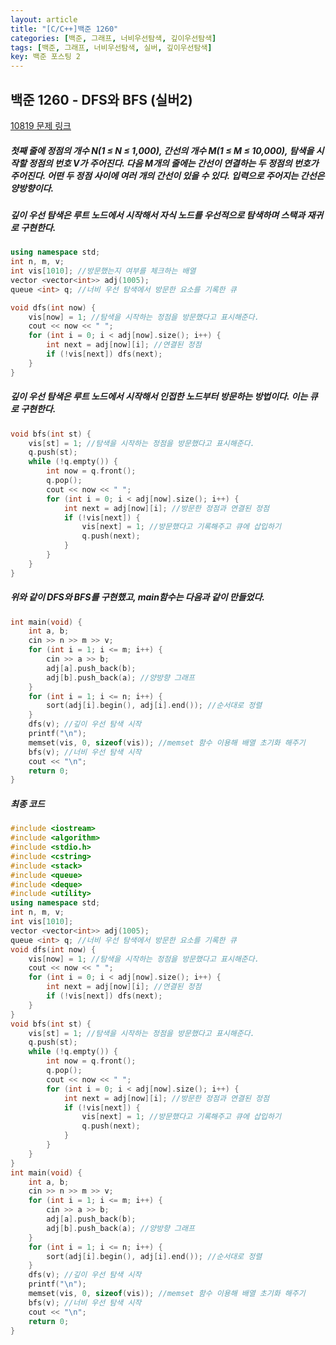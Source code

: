 ```yaml
---
layout: article
title: "[C/C++]백준 1260"
categories: [백준, 그래프, 너비우선탐색, 깊이우선탐색]
tags: [백준, 그래프, 너비우선탐색, 실버, 깊이우선탐색]
key: 백준 포스팅 2
---
```

## 백준 1260 - DFS와 BFS (실버2)

[10819 문제 링크](https://www.acmicpc.net/problem/1260)

##### 첫째 줄에 정점의 개수 N(1 ≤ N ≤ 1,000), 간선의 개수 M(1 ≤ M ≤ 10,000), 탐색을 시작할 정점의 번호 V가 주어진다. 다음 M개의 줄에는 간선이 연결하는 두 정점의 번호가 주어진다. 어떤 두 정점 사이에 여러 개의 간선이 있을 수 있다. 입력으로 주어지는 간선은 양방향이다.

#####  깊이 우선 탐색은 루트 노드에서 시작해서 자식 노드를 우선적으로 탐색하며 스택과 재귀로 구현한다.
```cpp
using namespace std;
int n, m, v;
int vis[1010]; //방문했는지 여부를 체크하는 배열
vector <vector<int>> adj(1005);
queue <int> q; //너비 우선 탐색에서 방문한 요소를 기록한 큐

void dfs(int now) {
	vis[now] = 1; //탐색을 시작하는 정점을 방문했다고 표시해준다.
	cout << now << " ";
	for (int i = 0; i < adj[now].size(); i++) {
		int next = adj[now][i]; //연결된 정점
		if (!vis[next]) dfs(next);
	}
}
```
#####    깊이 우선 탐색은 루트 노드에서 시작해서 인접한 노드부터 방문하는 방법이다. 이는 큐로 구현한다.
```cpp
void bfs(int st) {
	vis[st] = 1; //탐색을 시작하는 정점을 방문했다고 표시해준다.
	q.push(st);
	while (!q.empty()) {
		int now = q.front();
		q.pop();
		cout << now << " ";
		for (int i = 0; i < adj[now].size(); i++) {
			int next = adj[now][i]; //방문한 정점과 연결된 정점
			if (!vis[next]) {
				vis[next] = 1; //방문했다고 기록해주고 큐에 삽입하기
				q.push(next);
			}
		}
	}
}
```
##### 위와 같이 DFS와 BFS를 구현했고, main함수는 다음과 같이 만들었다.

```cpp
int main(void) {
	int a, b;
	cin >> n >> m >> v;
	for (int i = 1; i <= m; i++) {
		cin >> a >> b;
		adj[a].push_back(b);
		adj[b].push_back(a); //양방향 그래프
	}
	for (int i = 1; i <= n; i++) {
		sort(adj[i].begin(), adj[i].end()); //순서대로 정렬
	}
	dfs(v); //깊이 우선 탐색 시작
	printf("\n");
	memset(vis, 0, sizeof(vis)); //memset 함수 이용해 배열 초기화 해주기
	bfs(v); //너비 우선 탐색 시작
	cout << "\n";
	return 0;
}
```
##### 최종 코드
```cpp
#include <iostream>
#include <algorithm>
#include <stdio.h>
#include <cstring>
#include <stack>
#include <queue>
#include <deque>
#include <utility>
using namespace std;
int n, m, v;
int vis[1010];
vector <vector<int>> adj(1005);
queue <int> q; //너비 우선 탐색에서 방문한 요소를 기록한 큐
void dfs(int now) {
	vis[now] = 1; //탐색을 시작하는 정점을 방문했다고 표시해준다.
	cout << now << " ";
	for (int i = 0; i < adj[now].size(); i++) {
		int next = adj[now][i]; //연결된 정점
		if (!vis[next]) dfs(next);
	}
}
void bfs(int st) {
	vis[st] = 1; //탐색을 시작하는 정점을 방문했다고 표시해준다.
	q.push(st);
	while (!q.empty()) {
		int now = q.front();
		q.pop();
		cout << now << " ";
		for (int i = 0; i < adj[now].size(); i++) {
			int next = adj[now][i]; //방문한 정점과 연결된 정점
			if (!vis[next]) {
				vis[next] = 1; //방문했다고 기록해주고 큐에 삽입하기
				q.push(next);
			}
		}
	}
}
int main(void) {
	int a, b;
	cin >> n >> m >> v;
	for (int i = 1; i <= m; i++) {
		cin >> a >> b;
		adj[a].push_back(b);
		adj[b].push_back(a); //양방향 그래프
	}
	for (int i = 1; i <= n; i++) {
		sort(adj[i].begin(), adj[i].end()); //순서대로 정렬
	}
	dfs(v); //깊이 우선 탐색 시작
	printf("\n");
	memset(vis, 0, sizeof(vis)); //memset 함수 이용해 배열 초기화 해주기
	bfs(v); //너비 우선 탐색 시작
	cout << "\n";
	return 0;
}
```